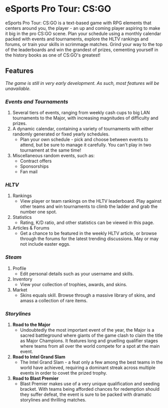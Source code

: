 # eSports Pro Tour: CS:GO
eSports Pro Tour: CS:GO is a text-based game with RPG elements that centers around you, the player - an up and coming player aspiring to make it big in the pro CS:GO scene. Plan your schedule using a monthly calendar packed with events and tournaments, explore the HLTV rankings and forums, or train your skills in scrimmage matches. Grind your way to the top of the leaderboards and win the grandest of prizes, cementing yourself in the history books as one of CS:GO's greatest!
## **Features**
*The game is still in very early development. As such, most features will be unavailable.*
### *Events and Tournaments*
1. Several tiers of events, ranging from weekly cash cups to big LAN tournaments to the Major, with increasing magnitudes of difficulty and prizes.
2. A dynamic calendar, containing a variety of tournaments with either randomly generated or fixed yearly schedules. 
   - Plan your own schedule - pick and choose between events to attend, but be sure to manage it carefully. You can't play in two tournament at the same time!
3. Miscellaneous random events, such as:
   - Contract offers
   - Sponsorships
   - Fan mail
### *HLTV*
1. Rankings
   - View player or team rankings on the HLTV leaderboard. Play against other teams and win tournaments to climb the ladder and grab the number one spot.
2. Statistics
   - Rating, K/D ratio, and other statistics can be viewed in this page.
3. Articles & Forums
   - Get a chance to be featured in the weekly HLTV article, or browse through the forums for the latest trending discussions. May or may not include easter eggs.
### *Steam*
1. Profile
   - Edit personal details such as your username and skills.
2. Inventory
   - View your collection of trophies, awards, and skins.
3. Market
   - Skins equals skill. Browse through a massive library of skins, and amass a collection of rare items.
### *Storylines*
1. **Road to the Major**
   - Undoubtedly the most important event of the year, the Major is a sacred battleground where giants of the game clash to claim the title as Major Champions. It features long and gruelling qualifier stages where teams from all over the world compete for a spot at the main event.
2. **Road to Intel Grand Slam**
   - The Intel Grand Slam - a feat only a few among the best teams in the world have achieved, requiring a dominant streak across multiple events in order to covet the prized trophy. 
3. **Road to Blast Premier**
   - Blast Premier makes use of a very unique qualification and seeding bracket. With teams being afforded chances for redemption should they suffer defeat, the event is sure to be packed with dramatic storylines and thrilling matches.
